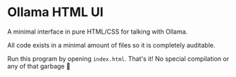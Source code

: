 # Ollama HTML UI

A minimal interface in pure HTML/CSS for talking with Ollama.

All code exists in a minimal amount of files so it is completely auditable.

Run this program by opening `index.html`. That's it! No special compilation or any of that garbage 🪽
